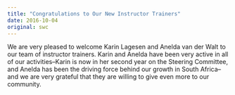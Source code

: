 ```yaml
---
title: "Congratulations to Our New Instructor Trainers"
date: 2016-10-04
original: swc
---
```


We are very pleased to welcome Karin Lagesen
and Anelda van der Walt
to our team of instructor trainers.
Karin and Anelda have been very active in all of our activities–Karin
is now in her second year on the Steering Committee,
and Anelda has been the driving force behind our growth in South Africa–and
we are very grateful that they are willing to give even more to our community.
